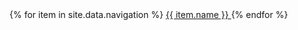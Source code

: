 <nav>
  {% for item in site.data.navigation %}
    <a href="{{ item.link }}" {% if page.url == item.link %}
        {% endif %}>
      {{ item.name }}
    </a>
  {% endfor %}
</nav>